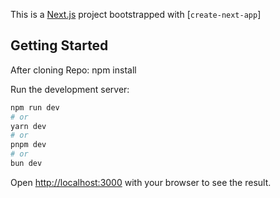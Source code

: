 This is a [Next.js](https://nextjs.org/) project bootstrapped with [`create-next-app`]

## Getting Started

After cloning Repo:
npm install

Run the development server:

```bash
npm run dev
# or
yarn dev
# or
pnpm dev
# or
bun dev
```

Open [http://localhost:3000](http://localhost:3000) with your browser to see the result.

